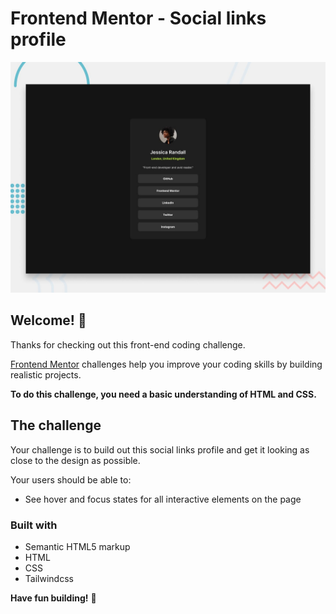 # Frontend Mentor - Social links profile

![Design preview for the Social links profile coding challenge](./design/desktop-preview.jpg)

## Welcome! 👋

Thanks for checking out this front-end coding challenge.

[Frontend Mentor](https://www.frontendmentor.io) challenges help you improve your coding skills by building realistic projects.

**To do this challenge, you need a basic understanding of HTML and CSS.**

## The challenge

Your challenge is to build out this social links profile and get it looking as close to the design as possible.

Your users should be able to:

- See hover and focus states for all interactive elements on the page

### Built with

- Semantic HTML5 markup
- HTML
- CSS
- Tailwindcss

**Have fun building!** 🚀
